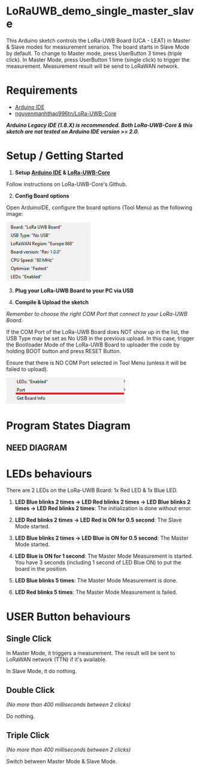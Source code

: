 # LoRaUWB_demo_single_master_slave

This Arduino sketch controls the LoRa-UWB Board (UCA - LEAT) in Master & Slave modes for measurement senarios. The board starts in Slave Mode by default. To change to Master mode, press UserButton 3 times (triple click). In Master Mode, press UserButton 1 time (single click) to trigger the measurement. Measurement result will be send to LoRaWAN network.

# Requirements

* [Arduino IDE](https://www.arduino.cc/en/software)
* [nguyenmanhthao996tn/LoRa-UWB-Core](https://github.com/nguyenmanhthao996tn/LoRa-UWB-Core)

<i><b>Arduino Legacy IDE (1.8.X) is recommended. Both LoRa-UWB-Core & this sketch are not tested on Arduino IDE version >= 2.0.</b></i>

# Setup / Getting Started

1. <b>Setup [Arduino IDE](https://www.arduino.cc/en/software) & [LoRa-UWB-Core](https://github.com/nguyenmanhthao996tn/LoRa-UWB-Core)</b>

Follow instructions on LoRa-UWB-Core's Github.

2. <b>Config Board options</b>

Open ArduinoIDE, configure the board options (Tool Menu) as the following image:

![Board Options](docs/pic0_board_options.png)

3. <b>Plug your LoRa-UWB Board to your PC via USB</b>

4. <b>Compile & Upload the sketch</b>

<i>Remember to choose the right COM Port that connect to your LoRa-UWB Board.</i>

If the COM Port of the LoRa-UWB Board does NOT show up in the list, the USB Type may be set as No USB in the previous upload. In this case, trigger the Bootloader Mode of the LoRa-UWB Board to uploader the code by holding BOOT button and press RESET Button.

Ensure that there is NO COM Port selected in Tool Menu (unless it will be failed to upload).

![no_com_port](docs/pic1_no_com_port.png)

# Program States Diagram

## NEED DIAGRAM

# LEDs behaviours
There are 2 LEDs on the LoRa-UWB Board: 1x Red LED & 1x Blue LED.

1. <b>LED Blue blinks 2 times -> LED Red blinks 2 times -> LED Blue blinks 2 times -> LED Red blinks 2 times</b>: The initialization is done without error.

2. <b>LED Red blinks 2 times -> LED Red is ON for 0.5 second</b>: The Slave Mode started.

3. <b>LED Blue blinks 2 times -> LED Blue is ON for 0.5 second</b>: The Master Mode started.

4. <b>LED Blue is ON for 1 second</b>: The Master Mode Measurement is started. You have 3 seconds (including 1 second of LED Blue ON) to put the board in the position.

5. <b>LED Blue blinks 5 times</b>: The Master Mode Measurement is done.

5. <b>LED Red blinks 5 times</b>: The Master Mode Measurement is failed.

# USER Button behaviours

## Single Click

In Master Mode, it triggers a measurement. The result will be sent to LoRaWAN network (TTN) if it's available.

In Slave Mode, it do nothing.

## Double Click

<i>(No more than 400 milliseconds between 2 clicks)</i>

Do nothing.

## Triple Click

<i>(No more than 400 milliseconds between 2 clicks)</i>

Switch between Master Mode & Slave Mode.
